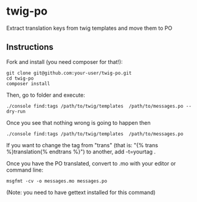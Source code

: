 twig-po
=======

Extract translation keys from twig templates and move them to PO

Instructions
------------

Fork and install (you need composer for that!):

    git clone git@github.com:your-user/twig-po.git
    cd twig-po
    composer install

Then, go to folder and execute:

    ./console find:tags /path/to/twig/templates  /path/to/messages.po --dry-run

Once you see that nothing wrong is going to happen then

    ./console find:tags /path/to/twig/templates  /path/to/messages.po

If you want to change the tag from "trans" (that is: "{% trans %}translation{% endtrans %}") to another, add -t=yourtag .

Once you have the PO translated, convert to .mo with your editor or command line:

    msgfmt -cv -o messages.mo messages.po

(Note: you need to have gettext installed for this command)
